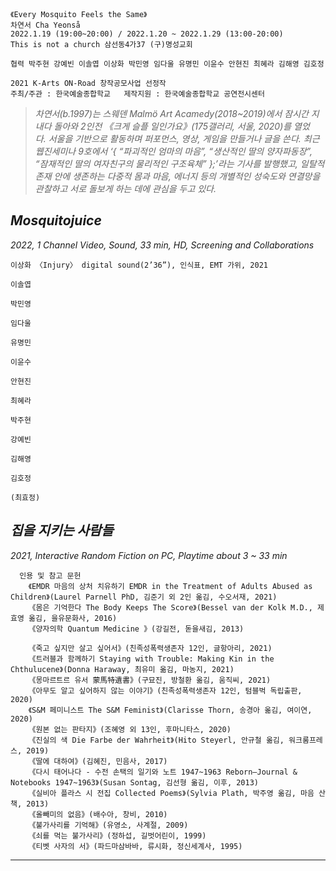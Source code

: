 ```
《Every Mosquito Feels the Same》
차연서 Cha Yeonså
2022.1.19 (19:00~20:00) / 2022.1.20 ~ 2022.1.29 (13:00-20:00)
This is not a church 삼선동4가37 (구)명성교회

협력 박주현 강예빈 이솔엽 이상화 박민영 임다울 유명민 이윤수 안현진 최혜라 김해영 김호정

2021 K-Arts ON-Road 창작공모사업 선정작
주최/주관 : 한국예술종합학교   제작지원 : 한국예술종합학교 공연전시센터
```

> *차연서(b.1997)는 스웨덴 Malmö Art Acamedy(2018~2019)에서 잠시간 지내다 돌아와 2인전 《크게 슬플 일인가요》(175갤러리, 서울, 2020)를 열었다. 서울을 기반으로 활동하며 퍼포먼스, 영상, 게임을 만들거나 글을 쓴다. 최근 웹진세미나 9호에서 ‘{ “파괴적인 엄마의 마음”, “생산적인 딸의 양자파동장”, “잠재적인 딸의 여자친구의 물리적인 구조육체” };’라는 기사를 발행했고, 일탈적 존재 안에 생존하는 다중적 몸과 마음, 에너지 등의 개별적인 성숙도와 연결망을 관찰하고 서로 돌보게 하는 데에 관심을 두고 있다.*


## **_Mosquitojuice_**
*2022, 1 Channel Video, Sound, 33 min, HD, Screening and Collaborations*

  `이상화 〈Injury〉 digital sound(2’36”), 인식표, EMT 가위, 2021`
  
  `이솔엽`
 
  `박민영`
  
  `임다울`
  
  `유명민`
  
  `이윤수`
  
  `안현진`
  
  `최혜라`
  
  `박주현`
  
  `강예빈`
  
  `김해영`
  
  `김호정`
  
  `(최효정)`


## **_집을 지키는 사람들_**
*2021, Interactive Random Fiction on PC, Playtime about 3 ~ 33 min*
```
  인용 및 참고 문헌
    《EMDR 마음의 상처 치유하기 EMDR in the Treatment of Adults Abused as Children》(Laurel Parnell PhD, 김준기 외 2인 옮김, 수오서재, 2021) 
    《몸은 기억한다 The Body Keeps The Score》(Bessel van der Kolk M.D., 제효영 옮김, 을유문화사, 2016)
    《양자의학 Quantum Medicine 》(강길전, 돋을새김, 2013) 

    《죽고 싶지만 살고 싶어서》(친족성폭력생존자 12인, 글항아리, 2021)
    《트러블과 함께하기 Staying with Trouble: Making Kin in the Chthulucene》(Donna Haraway, 최유미 옮김, 마농지, 2021) 
    《몽마르트르 유서 蒙馬特遺書》(구묘진, 방철환 옮김, 움직씨, 2021)
    《아무도 알고 싶어하지 않는 이야기》(친족성폭력생존자 12인, 텀블벅 독립출판, 2020)
    《S&M 페미니스트 The S&M Feminist》(Clarisse Thorn, 송경아 옮김, 여이연, 2020)
    《원본 없는 판타지》(조혜영 외 13인, 후마니타스, 2020)
    《진실의 색 Die Farbe der Wahrheit》(Hito Steyerl, 안규철 옮김, 워크룸프레스, 2019)
    《딸에 대하여》(김혜진, 민음사, 2017)
    《다시 태어나다 - 수전 손택의 일기와 노트 1947~1963 Reborn―Journal & Notebooks 1947~1963》(Susan Sontag, 김선형 옮김, 이후, 2013) 
    《실비아 플라스 시 전집 Collected Poems》(Sylvia Plath, 박주영 옮김, 마음 산책, 2013)
    《올빼미의 없음》(배수아, 창비, 2010)
    《불가사리를 기억해》(유영소, 사계절, 2009)
    《쇠를 먹는 불가사리》(정하섭, 길벗어린이, 1999)
    《티벳 사자의 서》(파드마삼바바, 류시화, 정신세계사, 1995) 
```

 
- - -
